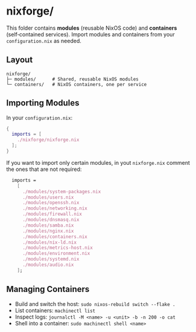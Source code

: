 # nixforge/

This folder contains **modules** (reusable NixOS code) and **containers** (self‑contained services).
Import modules and containers from your `configuration.nix` as needed.

## Layout

```
nixforge/
├─ modules/      # Shared, reusable NixOS modules
└─ containers/   # NixOS containers, one per service
```

## Importing Modules

In your `configuration.nix`:

```nix
{
  imports = [
    ./nixforge/nixforge.nix
  ];
}
```

If you want to import only certain modules, in yout `nixforge.nix` comment the ones that are not required:

```nix
  imports =
    [
      ./modules/system-packages.nix
      ./modules/users.nix
      ./modules/openssh.nix
      ./modules/networking.nix
      ./modules/firewall.nix
      ./modules/dnsmasq.nix
      ./modules/samba.nix
      ./modules/nginx.nix
      ./modules/containers.nix
      ./modules/nix-ld.nix
      ./modules/metrics-host.nix
      ./modules/environment.nix
      ./modules/systemd.nix
      ./modules/audio.nix
    ];
```

## Managing Containers

- Build and switch the host: `sudo nixos-rebuild switch --flake .`
- List containers: `machinectl list`
- Inspect logs: `journalctl -M <name> -u <unit> -b -n 200 -o cat`
- Shell into a container: `sudo machinectl shell <name>`
